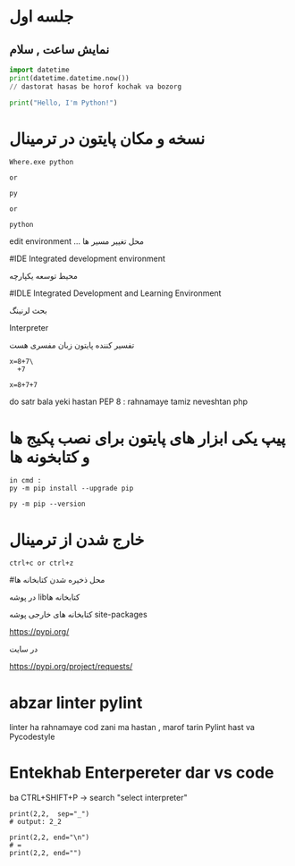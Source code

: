 # جلسه اول
## نمایش ساعت , سلام 
```python
import datetime
print(datetime.datetime.now())
// dastorat hasas be horof kochak va bozorg
```

```python
print("Hello, I'm Python!")
````

# نسخه و مکان پایتون در ترمینال
```
Where.exe python

or

py

or

python
```

edit environment ... محل تغییر مسیر ها 


#IDE
Integrated development environment 

محیط توسعه یکپارچه

#IDLE
Integrated Development and Learning Environment

بحث لرنینگ

Interpreter

تفسیر کننده 
پایتون زبان مفسری هست 


```
x=8+7\
  +7

x=8+7+7  
```

do satr bala yeki hastan 
PEP 8 : rahnamaye tamiz neveshtan php 
# پیپ یکی ابزار های پایتون برای نصب پکیج ها و کتابخونه ها  
```
in cmd : 
py -m pip install --upgrade pip

py -m pip --version
```
 # خارج شدن از ترمینال 
```
ctrl+c or ctrl+z
```

#محل ذخیره شدن کتابخانه ها 

در پوشه   libکتابخانه ها

کتابخانه های خارجی پوشه  site-packages

https://pypi.org/

در سایت

https://pypi.org/project/requests/

# abzar linter pylint
linter ha rahnamaye cod zani ma hastan , marof tarin Pylint hast va Pycodestyle

# Entekhab Enterpereter dar vs code 
ba CTRL+SHIFT+P -> search "select interpreter"


```
print(2,2,  sep="_")
# output: 2_2

print(2,2, end="\n")
# =
print(2,2, end="")
```
